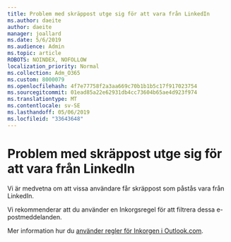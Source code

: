 ```yaml
---
title: Problem med skräppost utge sig för att vara från LinkedIn
ms.author: daeite
author: daeite
manager: joallard
ms.date: 5/6/2019
ms.audience: Admin
ms.topic: article
ROBOTS: NOINDEX, NOFOLLOW
localization_priority: Normal
ms.collection: Adm_O365
ms.custom: 8000079
ms.openlocfilehash: 4f7e77758f2a3aa669c70b1b1b5c17f917023754
ms.sourcegitcommit: 01ead85a22e62931db4cc73604b65ae4d923f974
ms.translationtype: MT
ms.contentlocale: sv-SE
ms.lasthandoff: 05/06/2019
ms.locfileid: "33643648"
---
```

# <a name="issues-with-junk-email-claiming-to-be-from-linkedin"></a>Problem med skräppost utge sig för att vara från LinkedIn

Vi är medvetna om att vissa användare får skräppost som påstås vara från LinkedIn.

Vi rekommenderar att du använder en Inkorgsregel för att filtrera dessa e-postmeddelanden.

Mer information hur du [använder regler för Inkorgen i Outlook.com](https://support.office.com/article/4b094371-a5d7-49bd-8b1b-4e4896a7cc5d).